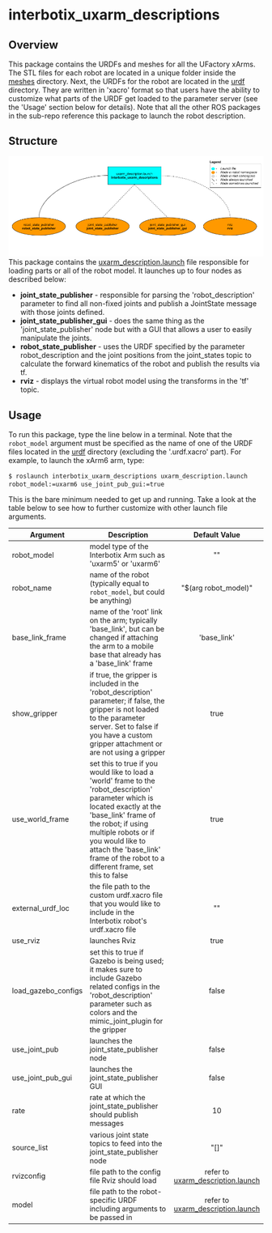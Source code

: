 # interbotix_uxarm_descriptions

## Overview
This package contains the URDFs and meshes for all the UFactory xArms. The STL files for each robot are located in a unique folder inside the [meshes](meshes/) directory. Next, the URDFs for the robot are located in the [urdf](urdf/) directory. They are written in 'xacro' format so that users have the ability to customize what parts of the URDF get loaded to the parameter server (see the 'Usage' section below for details). Note that all the other ROS packages in the sub-repo reference this package to launch the robot description.

## Structure
![uxarm_description_flowchart](images/uxarm_description_flowchart.png)
This package contains the [uxarm_description.launch](launch/uxarm_description.launch) file responsible for loading parts or all of the robot model. It launches up to four nodes as described below:
- **joint_state_publisher** - responsible for parsing the 'robot_description' parameter to find all non-fixed joints and publish a JointState message with those joints defined.
- **joint_state_publisher_gui** - does the same thing as the 'joint_state_publisher' node but with a GUI that allows a user to easily manipulate the joints.
- **robot_state_publisher** - uses the URDF specified by the parameter robot_description and the joint positions from the joint_states topic to calculate the forward kinematics of the robot and publish the results via tf.
- **rviz** - displays the virtual robot model using the transforms in the 'tf' topic.

## Usage
To run this package, type the line below in a terminal. Note that the `robot_model` argument must be specified as the name of one of the URDF files located in the [urdf](/urdf) directory (excluding the '.urdf.xacro' part). For example, to launch the xArm6 arm, type:
```
$ roslaunch interbotix_uxarm_descriptions uxarm_description.launch robot_model:=uxarm6 use_joint_pub_gui:=true
```
This is the bare minimum needed to get up and running. Take a look at the table below to see how to further customize with other launch file arguments.

| Argument | Description | Default Value |
| -------- | ----------- | :-----------: |
| robot_model | model type of the Interbotix Arm such as 'uxarm5' or 'uxarm6' | "" |
| robot_name | name of the robot (typically equal to `robot_model`, but could be anything) | "$(arg robot_model)" |
| base_link_frame | name of the 'root' link on the arm; typically 'base_link', but can be changed if attaching the arm to a mobile base that already has a 'base_link' frame| 'base_link' |
| show_gripper | if true, the gripper is included in the 'robot_description' parameter; if false, the gripper is not loaded to the parameter server. Set to false if you have a custom gripper attachment or are not using a gripper | true |
| use_world_frame | set this to true if you would like to load a 'world' frame to the 'robot_description' parameter which is located exactly at the 'base_link' frame of the robot; if using multiple robots or if you would like to attach the 'base_link' frame of the robot to a different frame, set this to false | true |  
| external_urdf_loc | the file path to the custom urdf.xacro file that you would like to include in the Interbotix robot's urdf.xacro file| "" |
| use_rviz | launches Rviz | true |
| load_gazebo_configs | set this to true if Gazebo is being used; it makes sure to include Gazebo related configs in the 'robot_description' parameter such as colors and the mimic_joint_plugin for the gripper | false |
| use_joint_pub | launches the joint_state_publisher node | false |
| use_joint_pub_gui | launches the joint_state_publisher GUI | false |
| rate | rate at which the joint_state_publisher should publish messages | 10 |
| source_list | various joint state topics to feed into the joint_state_publisher node | "[]" |
| rvizconfig | file path to the config file Rviz should load | refer to [uxarm_description.launch](launch/uxarm_description.launch) |
| model | file path to the robot-specific URDF including arguments to be passed in | refer to [uxarm_description.launch](launch/uxarm_description.launch) |

